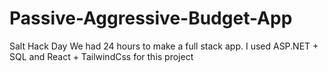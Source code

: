 # Passive-Aggressive-Budget-App
Salt Hack Day
We had 24 hours to make a full stack app. I used ASP.NET + SQL and React + TailwindCss for this project
